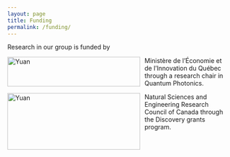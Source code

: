 ```yaml
---
layout: page
title: Funding 
permalink: /funding/
---
```


Research in our group is funded by

<img src="https://github.com/polyquantique/polyquantique.github.io/raw/master/assets/images/quebec.svg"
     alt="Yuan"
     width="300" 
     height="67"
     style="float: left; margin-right: 10px;" /> Ministère de l’Économie et de l’Innovation du Québec through a research chair in Quantum Photonics.



<img src="https://github.com/polyquantique/polyquantique.github.io/raw/master/assets/images/nserc.svg"
     alt="Yuan"
     width="300" 
     height="128"
     style="float: left; margin-right: 10px;" /> Natural Sciences and Engineering Research Council of Canada through the Discovery grants program.

